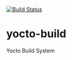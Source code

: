 [![Build Status](https://travis-ci.org/vlvrd/yocto-build.svg?branch=master)](https://travis-ci.org/vlvrd/yocto-build)

# yocto-build
Yocto Build System
